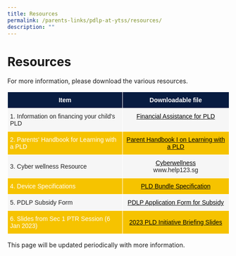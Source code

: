 ```yaml
---
title: Resources
permalink: /parents-links/pdlp-at-ytss/resources/
description: ""
---
```

# **Resources**

For more information, please download the various resources.




<table style="border-collapse:collapse;border-spacing:0" class="tg"><thead><tr><th style="background-color:#081C41;border-color:#ffffff;border-style:solid;border-width:1px;color:#FFF;font-family:Arial, sans-serif;font-size:14px;font-weight:bold;overflow:hidden;padding:10px 5px;text-align:center;vertical-align:middle;word-break:normal"><span style="color:#FFF;background-color:#081C41">Item</span></th><th style="background-color:#081C41;border-color:#ffffff;border-style:solid;border-width:1px;color:#FFF;font-family:Arial, sans-serif;font-size:14px;font-weight:bold;overflow:hidden;padding:10px 5px;text-align:center;vertical-align:middle;word-break:normal"><span style="color:#FFF;background-color:#081C41">Downloadable file </span></th></tr></thead><tbody><tr><td style="background-color:#F6F6F6;border-color:#ffffff;border-style:solid;border-width:1px;color:#232323;font-family:Arial, sans-serif;font-size:14px;overflow:hidden;padding:10px 5px;text-align:left;vertical-align:middle;word-break:normal"><span style="color:#232323;background-color:transparent">1. Information on financing your child's PLD</span>    </td><td style="background-color:#F6F6F6;border-color:#ffffff;border-style:solid;border-width:1px;color:#232323;font-family:Arial, sans-serif;font-size:14px;overflow:hidden;padding:10px 5px;text-align:center;vertical-align:top;word-break:normal"><a href="/files/Financial%20Assistance%20for%20PLD.pdf" target="_blank" rel="noopener noreferrer"><span style="text-decoration:none;color:#000">Financial Assistance for PLD</span></a></td></tr><tr><td style="background-color:#F6C300;border-color:#ffffff;border-style:solid;border-width:1px;color:#FFF;font-family:Arial, sans-serif;font-size:14px;overflow:hidden;padding:10px 5px;text-align:left;vertical-align:middle;word-break:normal"><span style="color:#FFF;background-color:transparent">2. Parents' Handbook for Learning with a PLD </span></td><td style="background-color:#F6C300;border-color:#ffffff;border-style:solid;border-width:1px;color:#FFF;font-family:Arial, sans-serif;font-size:14px;overflow:hidden;padding:10px 5px;text-align:center;vertical-align:top;word-break:normal"><a href="/files/Parent%20Handbook%20I%20on%20Learning%20with%20a%20PLD.pdf" target="_blank" rel="noopener noreferrer"><span style="text-decoration:none;color:#000">Parent Handbook I on Learning with a PLD</span></a></td></tr><tr><td style="background-color:#F6F6F6;border-color:#ffffff;border-style:solid;border-width:1px;color:#232323;font-family:Arial, sans-serif;font-size:14px;overflow:hidden;padding:10px 5px;text-align:left;vertical-align:middle;word-break:normal"><span style="color:#232323;background-color:transparent">3. Cyber wellness Resource</span></td><td style="background-color:#F6F6F6;border-color:#ffffff;border-style:solid;border-width:1px;color:#232323;font-family:Arial, sans-serif;font-size:14px;overflow:hidden;padding:10px 5px;text-align:center;vertical-align:middle;word-break:normal"><span style="color:#232323;background-color:transparent"> </span><a href="/files/Cyberwellness.pdf"><span style="text-decoration:none;color:#000">Cyberwellness</span></a><br><span style="color:#232323;background-color:transparent">www.help123.sg</span></td></tr><tr><td style="background-color:#F6C300;border-color:#ffffff;border-style:solid;border-width:1px;color:#FFF;font-family:Arial, sans-serif;font-size:14px;overflow:hidden;padding:10px 5px;text-align:left;vertical-align:middle;word-break:normal"><span style="color:#FFF;background-color:transparent">4. Device Specifications </span>    </td><td style="background-color:#F6C300;border-color:#ffffff;border-style:solid;border-width:1px;color:#FFF;font-family:Arial, sans-serif;font-size:14px;overflow:hidden;padding:10px 5px;text-align:center;vertical-align:middle;word-break:normal"><span style="color:#FFF;background-color:transparent"> </span><a href="/files/PLD%20Bundle%20Specification.pdf"><span style="text-decoration:none;color:#000">PLD Bundle Specification </span></a></td></tr><tr><td style="background-color:#F6F6F6;border-color:#ffffff;border-style:solid;border-width:1px;color:#232323;font-family:Arial, sans-serif;font-size:14px;overflow:hidden;padding:10px 5px;text-align:left;vertical-align:middle;word-break:normal"><span style="color:#232323;background-color:transparent">5. PDLP Subsidy Form </span>   </td><td style="background-color:#F6F6F6;border-color:#ffffff;border-style:solid;border-width:1px;color:#232323;font-family:Arial, sans-serif;font-size:14px;overflow:hidden;padding:10px 5px;text-align:center;vertical-align:top;word-break:normal"><a href="/files/PDLP%20Application%20Form%20for%20Subsidy.pdf"><span style="text-decoration:none;color:#000">PDLP Application Form for Subsidy</span></a></td></tr><tr><td style="background-color:#F6C300;border-color:#ffffff;border-style:solid;border-width:1px;color:#FFF;font-family:Arial, sans-serif;font-size:14px;overflow:hidden;padding:10px 5px;text-align:left;vertical-align:middle;word-break:normal"><span style="color:#FFF;background-color:transparent">6. Slides from Sec 1 PTR Session (6 Jan 2023) </span></td><td style="background-color:#F6C300;border-color:#ffffff;border-style:solid;border-width:1px;color:#FFF;font-family:Arial, sans-serif;font-size:14px;overflow:hidden;padding:10px 5px;text-align:center;vertical-align:middle;word-break:normal"><span style="color:#FFF;background-color:transparent"> </span><a href="/files/2023%20PLD%20Initiative%20Briefing%20Slides.pdf"><span style="text-decoration:none;color:#000">2023 PLD Initiative Briefing Slides</span></a></td></tr></tbody></table>

This page will be updated periodically with more information.
